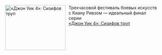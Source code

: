 <!--2025-03-03 10:15:08-->
<div class="yb">
  <div class="rss smaller1 kino_kino"><a href="https://www.kino-teatr.ru/kino/art/tv/6724/" title="«Джон Уик 4»: Сизифов труп"><img src="https://www.kino-teatr.ru/art/4/2/6724/poster.jpg" width="196" height="147" align="left" hspace="5" style="margin: 0px 10px 0px 5px" alt="«Джон Уик 4»: Сизифов труп"/></a>Трехчасовой фестиваль боевых искусств с Киану Ривзом — идеальный финал серии <br><a class="light" href="https://www.kino-teatr.ru/kino/art/tv/6724/">«Джон Уик 4»: Сизифов труп</a></div>
</div>
